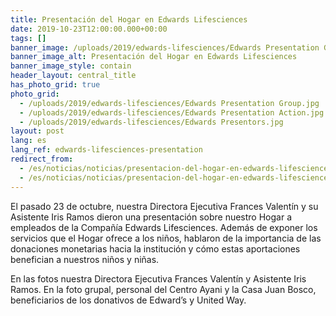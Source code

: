 ```yaml
---
title: Presentación del Hogar en Edwards Lifesciences
date: 2019-10-23T12:00:00.000+00:00
tags: []
banner_image: /uploads/2019/edwards-lifesciences/Edwards Presentation Group.jpg
banner_image_alt: Presentación del Hogar en Edwards Lifesciences
banner_image_style: contain
header_layout: central_title
has_photo_grid: true
photo_grid:
  - /uploads/2019/edwards-lifesciences/Edwards Presentation Group.jpg
  - /uploads/2019/edwards-lifesciences/Edwards Presentation Action.jpg
  - /uploads/2019/edwards-lifesciences/Edwards Presentors.jpg
layout: post
lang: es
lang_ref: edwards-lifesciences-presentation
redirect_from:
  - /es/noticias/noticias/presentacion-del-hogar-en-edwards-lifesciences
  - /es/noticias/noticias/presentacion-del-hogar-en-edwards-lifesciences/
---
```

El pasado 23 de octubre, nuestra Directora Ejecutiva Frances Valentín y su Asistente Iris Ramos dieron una presentación sobre nuestro Hogar a empleados de la Compañía Edwards Lifesciences. Además de exponer los servicios que el Hogar ofrece a los niños, hablaron de la importancia de las donaciones monetarias hacia la institución y cómo estas aportaciones benefician a nuestros niños y niñas.

En las fotos nuestra Directora Ejecutiva Frances Valentín y Asistente Iris Ramos. En la foto grupal, personal del Centro Ayani y la Casa Juan Bosco, beneficiarios de los donativos de Edward’s y United Way.
